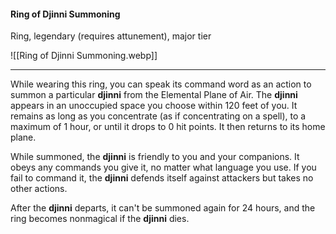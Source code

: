 #### Ring of Djinni Summoning

Ring, legendary (requires attunement), major tier

![[Ring of Djinni Summoning.webp]]

---

While wearing this ring, you can speak its command word as an action to summon a particular **djinni** from the Elemental Plane of Air. The **djinni** appears in an unoccupied space you choose within 120 feet of you. It remains as long as you concentrate (as if concentrating on a spell), to a maximum of 1 hour, or until it drops to 0 hit points. It then returns to its home plane.

While summoned, the **djinni** is friendly to you and your companions. It obeys any commands you give it, no matter what language you use. If you fail to command it, the **djinni** defends itself against attackers but takes no other actions.

After the **djinni** departs, it can't be summoned again for 24 hours, and the ring becomes nonmagical if the **djinni** dies.